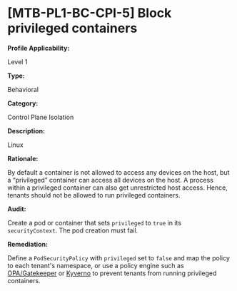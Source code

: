 # [MTB-PL1-BC-CPI-5] Block privileged containers

**Profile Applicability:**

Level 1

**Type:**

Behavioral

**Category:**

Control Plane Isolation

**Description:**

Linux 

**Rationale:**

By default a container is not allowed to access any devices on the host, but a “privileged” container can access all devices on the host. A process within a privileged container can also get unrestricted host access. Hence, tenants should not be allowed to run privileged containers.

**Audit:**

Create a pod or container that sets `privileged` to `true` in its `securityContext`. The pod creation must fail.

**Remediation:**

Define a `PodSecurityPolicy` with `privileged` set to `false` and map the policy to each tenant's namespace, or use a policy engine such as [OPA/Gatekeeper](https://github.com/open-policy-agent/gatekeeper) or [Kyverno](https://kyverno.io) to prevent tenants from running privileged containers.
